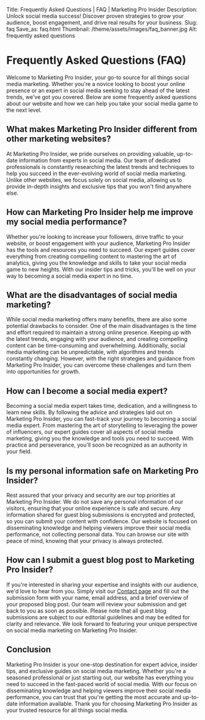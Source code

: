 Title: Frequently Asked Questions | FAQ | Marketing Pro Insider
Description: Unlock social media success! Discover proven strategies to grow your audience, boost engagement, and drive real results for your business.
Slug: faq
Save_as: faq.html
Thumbnail: /theme/assets/images/faq_banner.jpg
Alt: frequently asked questions

# Frequently Asked Questions (FAQ)
Welcome to Marketing Pro Insider, your go-to source for all things social media marketing. Whether you're a novice looking to boost your online presence or an expert in social media seeking to stay ahead of the latest trends, we've got you covered. Below are some frequently asked questions about our website and how we can help you take your social media game to the next level.

## What makes Marketing Pro Insider different from other marketing websites?
At Marketing Pro Insider, we pride ourselves on providing valuable, up-to-date information from experts in social media. Our team of dedicated professionals is constantly researching the latest trends and techniques to help you succeed in the ever-evolving world of social media marketing. Unlike other websites, we focus solely on social media, allowing us to provide in-depth insights and exclusive tips that you won't find anywhere else.

## How can Marketing Pro Insider help me improve my social media performance?
Whether you're looking to increase your followers, drive traffic to your website, or boost engagement with your audience, Marketing Pro Insider has the tools and resources you need to succeed. Our expert guides cover everything from creating compelling content to mastering the art of analytics, giving you the knowledge and skills to take your social media game to new heights. With our insider tips and tricks, you'll be well on your way to becoming a social media expert in no time.

## What are the disadvantages of social media marketing?
While social media marketing offers many benefits, there are also some potential drawbacks to consider. One of the main disadvantages is the time and effort required to maintain a strong online presence. Keeping up with the latest trends, engaging with your audience, and creating compelling content can be time-consuming and overwhelming. Additionally, social media marketing can be unpredictable, with algorithms and trends constantly changing. However, with the right strategies and guidance from Marketing Pro Insider, you can overcome these challenges and turn them into opportunities for growth.

## How can I become a social media expert?
Becoming a social media expert takes time, dedication, and a willingness to learn new skills. By following the advice and strategies laid out on Marketing Pro Insider, you can fast-track your journey to becoming a social media expert. From mastering the art of storytelling to leveraging the power of influencers, our expert guides cover all aspects of social media marketing, giving you the knowledge and tools you need to succeed. With practice and perseverance, you'll soon be recognized as an authority in your field.

## Is my personal information safe on Marketing Pro Insider?
Rest assured that your privacy and security are our top priorities at Marketing Pro Insider. We do not save any personal information of our visitors, ensuring that your online experience is safe and secure. Any information shared for guest blog submissions is encrypted and protected, so you can submit your content with confidence. Our website is focused on disseminating knowledge and helping viewers improve their social media performance, not collecting personal data. You can browse our site with peace of mind, knowing that your privacy is always protected.

## How can I submit a guest blog post to Marketing Pro Insider?
If you're interested in sharing your expertise and insights with our audience, we'd love to hear from you. Simply visit our [Contact page](https://marketingproinsider.com/contact) and fill out the submission form with your name, email address, and a brief overview of your proposed blog post. Our team will review your submission and get back to you as soon as possible. Please note that all guest blog submissions are subject to our editorial guidelines and may be edited for clarity and relevance. We look forward to featuring your unique perspective on social media marketing on Marketing Pro Insider.

## Conclusion
Marketing Pro Insider is your one-stop destination for expert advice, insider tips, and exclusive guides on social media marketing. Whether you're a seasoned professional or just starting out, our website has everything you need to succeed in the fast-paced world of social media. With our focus on disseminating knowledge and helping viewers improve their social media performance, you can trust that you're getting the most accurate and up-to-date information available. Thank you for choosing Marketing Pro Insider as your trusted resource for all things social media.
